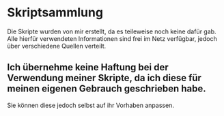 # Skriptsammlung

Die Skripte wurden von mir erstellt, da es teileweise noch keine dafür gab. Alle hierfür verwendeten Informationen sind frei im Netz verfügbar, jedoch über verschiedene Quellen verteilt.

## Ich übernehme keine Haftung bei der Verwendung meiner Skripte, da ich diese für meinen eigenen Gebrauch geschrieben habe.

Sie können diese jedoch selbst auf ihr Vorhaben anpassen.
